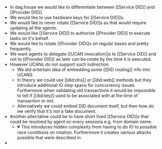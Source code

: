 - In dag.house we would like to differentiate between [[Service DID]] and [[Provider DID]].
- We would like to use hardware keys for [[Service DID]]s.
- We would like to never rotate [[Service DID]]s as that would require updating all the agents.
- We would like [[Service DID]] to authorize [[Provider DID]] to execute tasks on it's behalf.
- We would like to rotate [[Provider DID]]s on regular bases and pretty frequently.
- We want agents to delegate [[UCAN invocation]]s to [[Service DID]] and not to [[Provider DID]] as later can be rotate by the time it is executed.
- However UCANs do not support such indirection
	- We did entertain idea of embedding some [[DID routing]] info into UCANS
	- In theory we could use [[did:dns]] or [[did:web]] methods but they introduce additional IO step space for concurrency issues. Furthermore when validating old transactions it would be impossible to tell if [[did:key]] used to be associated with at the time of transaction or not.
	- Alternatively we could embed DID document itself, but then how do we verify that it's not a fake document.
- Another alternative could be to have short lived [[Service DID]]s that could be resolved by agent on every sessions e.g. from domain name.
	- 💔 This introduces hidden complexity from having to do IO to possible race conditions on rotation. Furthermore it creates various attacks possible that were described in
-